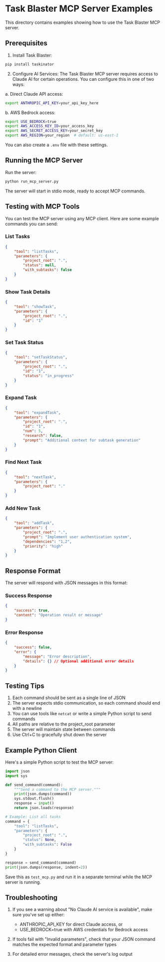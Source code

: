 # Task Blaster MCP Server Examples

This directory contains examples showing how to use the Task Blaster MCP server.

## Prerequisites

1. Install Task Blaster:
```bash
pip install taskinator
```

2. Configure AI Services:
The Task Blaster MCP server requires access to Claude AI for certain operations. You can configure this in one of two ways:

a. Direct Claude API access:
```bash
export ANTHROPIC_API_KEY=your_api_key_here
```

b. AWS Bedrock access:
```bash
export USE_BEDROCK=true
export AWS_ACCESS_KEY_ID=your_access_key
export AWS_SECRET_ACCESS_KEY=your_secret_key
export AWS_REGION=your_region  # default: us-east-1
```

You can also create a `.env` file with these settings.

## Running the MCP Server

Run the server:
```bash
python run_mcp_server.py
```

The server will start in stdio mode, ready to accept MCP commands.

## Testing with MCP Tools

You can test the MCP server using any MCP client. Here are some example commands you can send:

### List Tasks
```json
{
    "tool": "listTasks",
    "parameters": {
        "project_root": ".",
        "status": null,
        "with_subtasks": false
    }
}
```

### Show Task Details
```json
{
    "tool": "showTask",
    "parameters": {
        "project_root": ".",
        "id": "1"
    }
}
```

### Set Task Status
```json
{
    "tool": "setTaskStatus",
    "parameters": {
        "project_root": ".",
        "id": "1",
        "status": "in_progress"
    }
}
```

### Expand Task
```json
{
    "tool": "expandTask",
    "parameters": {
        "project_root": ".",
        "id": "1",
        "num": 5,
        "research": false,
        "prompt": "Additional context for subtask generation"
    }
}
```

### Find Next Task
```json
{
    "tool": "nextTask",
    "parameters": {
        "project_root": "."
    }
}
```

### Add New Task
```json
{
    "tool": "addTask",
    "parameters": {
        "project_root": ".",
        "prompt": "Implement user authentication system",
        "dependencies": "1,2",
        "priority": "high"
    }
}
```

## Response Format

The server will respond with JSON messages in this format:

### Success Response
```json
{
    "success": true,
    "content": "Operation result or message"
}
```

### Error Response
```json
{
    "success": false,
    "error": {
        "message": "Error description",
        "details": {} // Optional additional error details
    }
}
```

## Testing Tips

1. Each command should be sent as a single line of JSON
2. The server expects stdio communication, so each command should end with a newline
3. You can use tools like `netcat` or write a simple Python script to send commands
4. All paths are relative to the project_root parameter
5. The server will maintain state between commands
6. Use Ctrl+C to gracefully shut down the server

## Example Python Client

Here's a simple Python script to test the MCP server:

```python
import json
import sys

def send_command(command):
    """Send a command to the MCP server."""
    print(json.dumps(command))
    sys.stdout.flush()
    response = input()
    return json.loads(response)

# Example: List all tasks
command = {
    "tool": "listTasks",
    "parameters": {
        "project_root": ".",
        "status": None,
        "with_subtasks": False
    }
}

response = send_command(command)
print(json.dumps(response, indent=2))
```

Save this as `test_mcp.py` and run it in a separate terminal while the MCP server is running.

## Troubleshooting

1. If you see a warning about "No Claude AI service is available", make sure you've set up either:
   - ANTHROPIC_API_KEY for direct Claude access, or
   - USE_BEDROCK=true with AWS credentials for Bedrock access

2. If tools fail with "Invalid parameters", check that your JSON command matches the expected format and parameter types

3. For detailed error messages, check the server's log output
